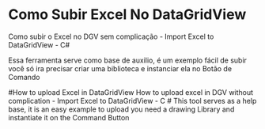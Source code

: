 # Como Subir Excel No DataGridView
Como subir o Excel no DGV sem complicação - Import Excel to DataGridView - C#

Essa ferramenta serve como base de auxilio, é um exemplo fácil de subir você só ira precisar criar uma
biblioteca e instanciar ela no Botão de Comando

#How to upload Excel in DataGridView
How to upload excel in DGV without complication - Import Excel to DataGridView - C #
This tool serves as a help base, it is an easy example to upload you need a drawing
Library and instantiate it on the Command Button

